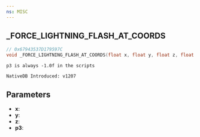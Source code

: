 ```yaml
---
ns: MISC
---
```

## _FORCE_LIGHTNING_FLASH_AT_COORDS

```c
// 0x67943537D179597C
void _FORCE_LIGHTNING_FLASH_AT_COORDS(float x, float y, float z, float p3);
```

```
p3 is always -1.0f in the scripts

NativeDB Introduced: v1207
```

## Parameters
* **x**:
* **y**:
* **z**:
* **p3**:
